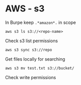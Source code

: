 # AWS - s3

In Burpe keep ```.*amazon*.``` in scope

```
aws s3 ls s3://<repo-name>
```

Check s3 list permissions

```
aws s3 sync s3://repo
```

Get files locally for searching

```
aws s3 mv test.txt s3://bucket/
```

Check write permissions
